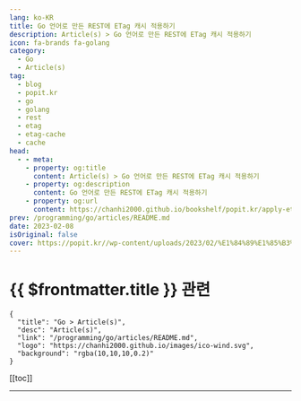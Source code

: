 ```yaml
---
lang: ko-KR
title: Go 언어로 만든 REST에 ETag 캐시 적용하기
description: Article(s) > Go 언어로 만든 REST에 ETag 캐시 적용하기
icon: fa-brands fa-golang
category:
  - Go
  - Article(s)
tag: 
  - blog
  - popit.kr
  - go
  - golang
  - rest
  - etag
  - etag-cache
  - cache
head:  
  - - meta:
    - property: og:title
      content: Article(s) > Go 언어로 만든 REST에 ETag 캐시 적용하기
    - property: og:description
      content: Go 언어로 만든 REST에 ETag 캐시 적용하기
    - property: og:url
      content: https://chanhi2000.github.io/bookshelf/popit.kr/apply-etag-cache-to-rest-service-made-with-go.html
prev: /programming/go/articles/README.md
date: 2023-02-08
isOriginal: false
cover: https://popit.kr//wp-content/uploads/2023/02/%E1%84%89%E1%85%B3%E1%84%8F%E1%85%B3%E1%84%85%E1%85%B5%E1%86%AB%E1%84%89%E1%85%A3%E1%86%BA-2023-02-08-%E1%84%8B%E1%85%A9%E1%84%8C%E1%85%A5%E1%86%AB-11.25.26-600x318.png
---
```


# {{ $frontmatter.title }} 관련

```component VPCard
{
  "title": "Go > Article(s)",
  "desc": "Article(s)",
  "link": "/programming/go/articles/README.md",
  "logo": "https://chanhi2000.github.io/images/ico-wind.svg",
  "background": "rgba(10,10,10,0.2)"
}
```

[[toc]]

---

<SiteInfo
  name="Go 언어로 만든 REST에 ETag 캐시 적용하기 | Popit"
  desc="ETag는 Entity Tag의 줄임말이다. Entity라는 말이 생소할 수도 있는데 Entity는 HTTP 메시지(Messages)와 연관이 있다. HTTP 메시지와 Entity HTTP 메시지는 HTTP 통신상에서 웹 서버와 클라이언트가 서로 주고받는 것을 의미한다. 클라이언트가 웹 서버로 보내는 메시지를 요청 메시지(Request Messages)라고 부르며, 웹 서버가 요청에 의해 클라언트에게 보내는 메시지를 응답 메시지(Response Messages)라고 부른다. Entity는 HTTP 메시지의 일부를 말하는데 메시지는 Entity를 감싸 만든다. 즉 메시지는 컨테이너로 Entity는 화물로 비유할 수 있다. 아래 그림은 HTTP 메시지에서 Entity 영역을 보여준다."
  url="https://popit.kr/go-%ec%96%b8%ec%96%b4%eb%a1%9c-%eb%a7%8c%eb%93%a0-rest%ec%97%90-etag-%ec%ba%90%ec%8b%9c-%ec%a0%81%ec%9a%a9%ed%95%98%ea%b8%b0/"
  logo="https://popit.kr/wp-content/uploads/2016/08/favicon_32x32.png"
  preview="https://popit.kr//wp-content/uploads/2023/02/%E1%84%89%E1%85%B3%E1%84%8F%E1%85%B3%E1%84%85%E1%85%B5%E1%86%AB%E1%84%89%E1%85%A3%E1%86%BA-2023-02-08-%E1%84%8B%E1%85%A9%E1%84%8C%E1%85%A5%E1%86%AB-11.25.26-600x318.png"/>

<!-- TODO: 작성 -->
